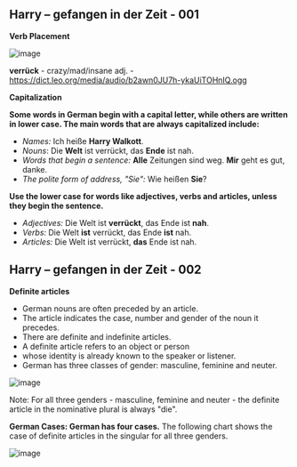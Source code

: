 Harry – gefangen in der Zeit - 001
----------------------------

**Verb Placement**

![image](https://user-images.githubusercontent.com/2181212/123672635-d26f9780-d83f-11eb-8fb6-0f50a3711e52.png)

**verrück** - crazy/mad/insane  adj. - https://dict.leo.org/media/audio/b2awn0JU7h-ykaUiTOHnIQ.ogg

**Capitalization**

**Some words in German begin with a capital letter, while others are written in lower case. The main words that are always capitalized include:**
* _Names:_                                Ich heiße **Harry Walkott**.
* _Nouns_:                                   Die **Welt** ist verrückt, das **Ende** ist nah.
* _Words that begin a sentence:_            **Alle** Zeitungen sind weg. **Mir** geht es gut, danke.
* _The polite form of address, "Sie":_      Wie heißen **Sie**? 

**Use the lower case for words like adjectives, verbs and articles, unless they begin the sentence.**
* _Adjectives:_     Die Welt ist **verrückt**, das Ende ist **nah**.
* _Verbs:_           Die Welt **ist** verrückt, das Ende **ist** nah.
* _Articles:_       Die Welt ist verrückt, **das** Ende ist nah.

Harry – gefangen in der Zeit - 002
----------------------------
**Definite articles**
* German nouns are often preceded by an article.
* The article indicates the case, number and gender of the noun it precedes.
* There are definite and indefinite articles.
* A definite article refers to an object or person
* whose identity is already known to the speaker or listener.
* German has three classes of gender: masculine, feminine and neuter.

![image](https://user-images.githubusercontent.com/2181212/123674574-0f3c8e00-d842-11eb-8205-2ac6ba6b615f.png)

Note: For all three genders - masculine, feminine and neuter - the definite article in the nominative plural is always "die".

**German Cases: German has four cases.**
The following chart shows the case of definite articles in the singular for all three genders.

![image](https://user-images.githubusercontent.com/2181212/123674814-532f9300-d842-11eb-8732-444f79e91bea.png)
